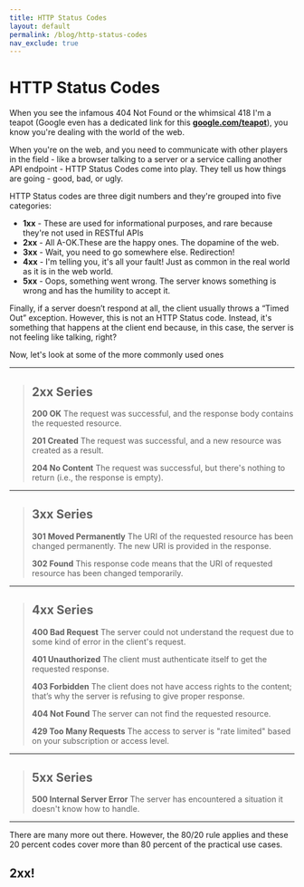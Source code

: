 ```yaml
---
title: HTTP Status Codes
layout: default
permalink: /blog/http-status-codes
nav_exclude: true
---
```


# HTTP Status Codes

When you see the infamous 404 Not Found or the whimsical 418 I'm a teapot (Google even has a dedicated link for this **<a href="https://www.google.com/teapot" target="_blank">google.com/teapot</a>**), you know you're dealing with the world of the web. 

When you're on the web, and you need to communicate with other players in the field - like a browser talking to a server or a service calling another API endpoint - HTTP Status Codes come into play. They tell us how things are going - good, bad, or ugly.

HTTP Status codes are three digit numbers and they're grouped into five categories: 

- **1xx** - These are used for informational purposes, and rare because they're not used in RESTful APIs    
- **2xx** - All A-OK.These are the happy ones. The dopamine of the web.
- **3xx** - Wait, you need to go somewhere else. Redirection!
- **4xx** - I'm telling you, it's all your fault! Just as common in the real world as it is in the web world.
- **5xx** - Oops, something went wrong. The server knows something is wrong and has the humility to accept it.

Finally, if a server doesn’t respond at all, the client usually throws a “Timed Out” exception. However, this is not an HTTP Status code. Instead, it's something that happens at the client end because, in this case, the server is not feeling like talking, right?

Now, let's look at some of the more commonly used ones

---

> ## 2xx Series
>
> **200 OK**
>    The request was successful, and the response body contains the requested resource.
>
> **201 Created**
>    The request was successful, and a new resource was created as a result.
>
> **204 No Content**
>    The request was successful, but there's nothing to return (i.e., the response is empty).
>

---

> ## 3xx Series
>
> **301 Moved Permanently**
>    The URI of the requested resource has been changed permanently. The new URI is provided in the response.
>
> **302 Found**
>    This response code means that the URI of requested resource has been changed temporarily.

---

> ## 4xx Series
>
> **400 Bad Request**
>    The server could not understand the request due to some kind of error in the client's request.
>
> **401 Unauthorized**
>    The client must authenticate itself to get the requested response.
>
> **403 Forbidden**
>    The client does not have access rights to the content; that’s why the server is refusing to give proper response.
>
> **404 Not Found**
>    The server can not find the requested resource.
>
> **429 Too Many Requests**
>    The access to server is "rate limited" based on your subscription or access level. 

---

> ## 5xx Series
>
>   **500 Internal Server Error**
>    The server has encountered a situation it doesn't know how to handle.

---

There are many more out there. However, the 80/20 rule applies and these 20 percent codes cover more than 80 percent of the practical use cases. 

## 2xx!

